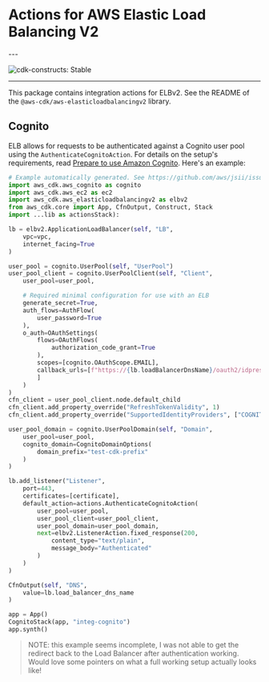 # Actions for AWS Elastic Load Balancing V2

<!--BEGIN STABILITY BANNER-->---


![cdk-constructs: Stable](https://img.shields.io/badge/cdk--constructs-stable-success.svg?style=for-the-badge)

---
<!--END STABILITY BANNER-->

This package contains integration actions for ELBv2. See the README of the `@aws-cdk/aws-elasticloadbalancingv2` library.

## Cognito

ELB allows for requests to be authenticated against a Cognito user pool using
the `AuthenticateCognitoAction`. For details on the setup's requirements,
read [Prepare to use Amazon
Cognito](https://docs.aws.amazon.com/elasticloadbalancing/latest/application/listener-authenticate-users.html#cognito-requirements).
Here's an example:

```python
# Example automatically generated. See https://github.com/aws/jsii/issues/826
import aws_cdk.aws_cognito as cognito
import aws_cdk.aws_ec2 as ec2
import aws_cdk.aws_elasticloadbalancingv2 as elbv2
from aws_cdk.core import App, CfnOutput, Construct, Stack
import ...lib as actionsStack):

lb = elbv2.ApplicationLoadBalancer(self, "LB",
    vpc=vpc,
    internet_facing=True
)

user_pool = cognito.UserPool(self, "UserPool")
user_pool_client = cognito.UserPoolClient(self, "Client",
    user_pool=user_pool,

    # Required minimal configuration for use with an ELB
    generate_secret=True,
    auth_flows=AuthFlow(
        user_password=True
    ),
    o_auth=OAuthSettings(
        flows=OAuthFlows(
            authorization_code_grant=True
        ),
        scopes=[cognito.OAuthScope.EMAIL],
        callback_urls=[f"https://{lb.loadBalancerDnsName}/oauth2/idpresponse"
        ]
    )
)
cfn_client = user_pool_client.node.default_child
cfn_client.add_property_override("RefreshTokenValidity", 1)
cfn_client.add_property_override("SupportedIdentityProviders", ["COGNITO"])

user_pool_domain = cognito.UserPoolDomain(self, "Domain",
    user_pool=user_pool,
    cognito_domain=CognitoDomainOptions(
        domain_prefix="test-cdk-prefix"
    )
)

lb.add_listener("Listener",
    port=443,
    certificates=[certificate],
    default_action=actions.AuthenticateCognitoAction(
        user_pool=user_pool,
        user_pool_client=user_pool_client,
        user_pool_domain=user_pool_domain,
        next=elbv2.ListenerAction.fixed_response(200,
            content_type="text/plain",
            message_body="Authenticated"
        )
    )
)

CfnOutput(self, "DNS",
    value=lb.load_balancer_dns_name
)

app = App()
CognitoStack(app, "integ-cognito")
app.synth()
```

> NOTE: this example seems incomplete, I was not able to get the redirect back to the
> Load Balancer after authentication working. Would love some pointers on what a full working
> setup actually looks like!
